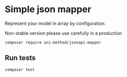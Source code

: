 # Simple json mapper

Represent your model in array by configuration.

Non-stable version please use carefully in a production

```composer require uni-method/jsonapi-mapper```

## Run tests

```composer test```
